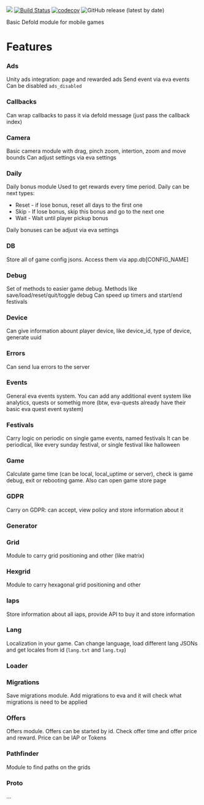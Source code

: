 [![](media/eva_logo.png)](https://insality.github.io/defold-eva/)
[![Build Status](https://travis-ci.org/Insality/defold-eva.svg?branch=master)](https://travis-ci.org/Insality/defold-eva)
[![codecov](https://codecov.io/gh/Insality/defold-eva/branch/master/graph/badge.svg)](https://codecov.io/gh/Insality/defold-eva)
![GitHub release (latest by date)](https://img.shields.io/github/v/release/insality/defold-eva)

Basic Defold module for mobile games


# Features

### Ads
Unity ads integration: page and rewarded ads
Send event via eva events
Can be disabled `ads_disabled`


### Callbacks
Can wrap callbacks to pass it via defold message (just pass the callback index)


### Camera
Basic camera module with drag, pinch zoom, intertion, zoom and move bounds
Can adjust settings via eva settings


### Daily
Daily bonus module
Used to get rewards every time period. Daily can be next types:
- Reset - if lose bonus, reset all days to the first one
- Skip - If lose bonus, skip this bonus and go to the next one
- Wait -  Wait until player pickup bonus

Daily bonuses can be adjust via eva settings


### DB
Store all of game config jsons. Access them via app.db[CONFIG_NAME]


### Debug
Set of methods to easier game debug. Methods like save/load/reset/quit/toggle debug
Can speed up timers and start/end festivals


### Device
Can give information abount player device, like device_id, type of device, generate uuid


### Errors
Can send lua errors to the server


### Events
General eva events system. You can add any additional event system like analytics, quests or somethig more (btw, eva-quests already have their basic eva quest event system)


### Festivals
Carry logic on periodic on single game events, named festivals
It can be periodical, like every sunday festival, or single festival like halloween


### Game
Calculate game time (can be local, local_uptime or server), check is game debug, exit or rebooting game. Also can open game store page


### GDPR
Carry on GDPR: can accept, view policy and store information about it


### Generator


### Grid
Module to carry grid positioning and other (like matrix)


### Hexgrid
Module to carry hexagonal grid positioning and other


### Iaps
Store information about all iaps, provide API to buy it and store information


### Lang
Localization in your game. Can change language, load different lang JSONs and get locales from id (`lang.txt` and `lang.txp`)


### Loader



### Migrations
Save migrations module. Add migrations to eva and it will check what migrations is need to be applied


### Offers
Offers module. Offers can be started by id. Check offer time and offer price and reward.
Price can be IAP or Tokens


### Pathfinder
Module to find paths on the grids


### Proto
...





